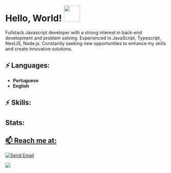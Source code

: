 # Hello, World! <img src="https://media.giphy.com/media/mGcNjsfWAjY5AEZNw6/giphy.gif" width="50">

Fullstack Javascript developer with a strong interest in back-end development and problem solving.
Experienced in JavaScript, Typescript, NestJS, Node.js.
Constantly seeking new opportunities to enhance my skills and create innovative solutions.

## ⚡ Languages:
-  **Portuguese**
-   **English**

## ⚡ Skills:
<div align="center" style="display: none;">
  <table style="margin: 0 auto;">
    <tbody>
      <tr>
        <td><img height="25" src="https://img.shields.io/badge/Node.js-43853D?style=for-the-badge&logo=node.js&logoColor=white"></td>
        <td><img height="25" src="https://img.shields.io/badge/Express.js-404D59?style=for-the-badge"></td>
        <td><img height="25" src="https://img.shields.io/badge/Prisma-3982CE?style=for-the-badge&logo=Prisma&logoColor=white"></td>
        <td><img height="25" src="https://img.shields.io/badge/MongoDB-4EA94B?style=for-the-badge&logo=mongodb&logoColor=white"></td>
        <td><img height="25" src="https://img.shields.io/badge/Redis-%23DD0031.svg?&style=for-the-badge&logo=redis&logoColor=white"></td>
      </tr>
      <tr>
        <td><img height="25" src="https://img.shields.io/badge/PostgreSQL-316192?style=for-the-badge&logo=postgresql&logoColor=white"></td>
        <td><img height="25" src="https://img.shields.io/badge/Jest-323330?style=for-the-badge&logo=Jest&logoColor=white"></td>
        <td><img height="25" src="https://img.shields.io/badge/Docker-1A2C34?style=for-the-badge&logo=docker&logoColor=blue"></td>
        <td><img height="25" src="https://img.shields.io/badge/Amazon%20AWS-232F3E?style=for-the-badge&logo=amazon-aws&logoColor=white"></td>
        <td><img height="25" src="https://img.shields.io/badge/tRPC-1A2C34?style=for-the-badge&logo=tRPC&logoColor=blue"></td>
      </tr>
      <tr>
        <td><img height="25" src="https://img.shields.io/badge/Nest.js-E0234E?style=for-the-badge&logo=nestjs&logoColor=white"></td>
        <td><img height="25" src="https://img.shields.io/badge/Swagger-85EA2D?style=for-the-badge&logo=Swagger&logoColor=white"></td>
        <td><img height="25" src="https://img.shields.io/badge/JWT-000000?style=for-the-badge&logo=JSON%20web%20tokens&logoColor=white">
        <td><img height="25" src="https://img.shields.io/badge/RabbitMQ-FF6600?style=for-the-badge&logo=rabbitmq&logoColor=white" alt="RabbitMQ">
        </td>
      </tr>
      <tr>
        <td><img height="25" src="https://img.shields.io/badge/Python-1A2C34?style=for-the-badge&logo=Python&logoColor=blue"></td>
        <td><img height="25" src="https://img.shields.io/badge/Java-1A2C34?style=for-the-badge&logo=Java&logoColor=orange"></td>
      </tr>
    </tbody>
  </table>
</div>



## Stats:
<div  align = "center" style ="display: none;">
<a href="https://github.com/andreymudri">
<img height="180em" src="https://github-readme-stats.vercel.app/api/top-langs/?username=andreymudri&layout=compact&langs_count=7&theme=dracula"/>
</div>

## 📫 Reach me at:


[![Send Email](https://img.shields.io/badge/Gmail-D14836?style=for-the-badge&logo=gmail&logoColor=white)](mailto:andreymudri@gmail.com)
 
 <a href="https://www.linkedin.com/in/andreymudri/"><img src="https://img.shields.io/badge/linkedin-0081CB.svg?&style=for-the-badge&logo=linkedin&logoColor=white" /></a>

